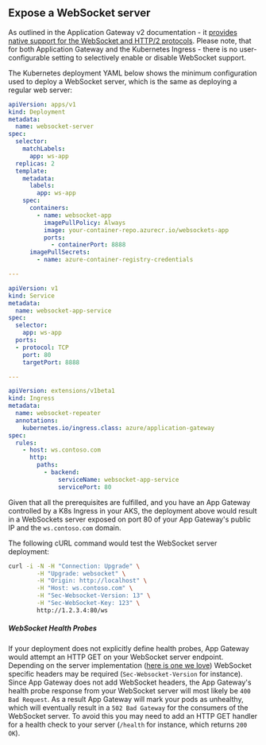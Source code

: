 ## Expose a WebSocket server

As outlined in the Application Gateway v2 documentation - it [provides native support for the WebSocket and HTTP/2 protocols](https://docs.microsoft.com/en-us/azure/application-gateway/overview#websocket-and-http2-traffic). Please note, that for both Application Gateway and the Kubernetes Ingress - there is no user-configurable setting to selectively enable or disable WebSocket support.

The Kubernetes deployment YAML below shows the minimum configuration used to deploy a WebSocket server, which is the same as deploying a regular web server:
```yaml
apiVersion: apps/v1
kind: Deployment
metadata:
  name: websocket-server
spec:
  selector:
    matchLabels:
      app: ws-app
  replicas: 2
  template:
    metadata:
      labels:
        app: ws-app
    spec:
      containers:
        - name: websocket-app
          imagePullPolicy: Always
          image: your-container-repo.azurecr.io/websockets-app
          ports:
            - containerPort: 8888
      imagePullSecrets:
        - name: azure-container-registry-credentials

---

apiVersion: v1
kind: Service
metadata:
  name: websocket-app-service
spec:
  selector:
    app: ws-app
  ports:
  - protocol: TCP
    port: 80
    targetPort: 8888

---

apiVersion: extensions/v1beta1
kind: Ingress
metadata:
  name: websocket-repeater
  annotations:
    kubernetes.io/ingress.class: azure/application-gateway
spec:
  rules:
    - host: ws.contoso.com
      http:
        paths:
          - backend:
              serviceName: websocket-app-service
              servicePort: 80
```

Given that all the prerequisites are fulfilled, and you have an App Gateway controlled by a K8s Ingress in your AKS, the deployment above would result in a WebSockets server exposed on port 80 of your App Gateway's public IP and the `ws.contoso.com` domain.

The following cURL command would test the WebSocket server deployment:
```sh
curl -i -N -H "Connection: Upgrade" \
        -H "Upgrade: websocket" \
        -H "Origin: http://localhost" \
        -H "Host: ws.contoso.com" \
        -H "Sec-Websocket-Version: 13" \
        -H "Sec-WebSocket-Key: 123" \
        http://1.2.3.4:80/ws
```

##### WebSocket Health Probes

If your deployment does not explicitly define health probes, App Gateway would attempt an  HTTP GET on your WebSocket server endpoint.
Depending on the server implementation ([here is one we love](https://github.com/gorilla/websocket/blob/master/examples/chat/main.go)) WebSocket specific headers may be required (`Sec-Websocket-Version` for instance).
Since App Gateway does not add WebSocket headers, the App Gateway's health probe response from your WebSocket server will most likely be `400 Bad Request`.
As a result App Gateway will mark your pods as unhealthy, which will eventually result in a `502 Bad Gateway` for the consumers of the WebSocket server.
To avoid this you may need to add an HTTP GET handler for a health check to your server (`/health` for instance, which returns `200 OK`).
